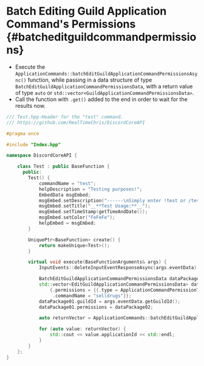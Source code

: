 Batch Editing Guild Application Command's Permissions {#batcheditguildcommandpermissions}
============
- Execute the `ApplicationCommands::batchEditGuildApplicationCommandPermissionsAsync()` function, while passing in a data structure of type `BatchEditGuildApplicationCommandPermissionsData`, with a return value of type `auto` or `std::vector<GuildApplicationCommandPermissionsData>`.
- Call the function with `.get()` added to the end in order to wait for the results now.

```cpp
/// Test.hpp-Header for the "test" command.
/// https://github.com/RealTimeChris/DiscordCoreAPI

#pragma once

#include "Index.hpp"

namespace DiscordCoreAPI {

	class Test : public BaseFunction {
	  public:
		Test() {
			commandName = "test";
			helpDescription = "Testing purposes!";
			EmbedData msgEmbed;
			msgEmbed.setDescription("------\nSimply enter !test or /test!\n------");
			msgEmbed.setTitle("__**Test Usage:**__");
			msgEmbed.setTimeStamp(getTimeAndDate());
			msgEmbed.setColor("FeFeFe");
			helpEmbed = msgEmbed;
		}

		UniquePtr<BaseFunction> create() {
			return makeUnique<Test>();
		}

		virtual void execute(BaseFunctionArguments& args) {
			InputEvents::deleteInputEventResponseAsync(args.eventData).get();

			BatchEditGuildApplicationCommandPermissionsData dataPackage01;
			std::vector<EditGuildApplicationCommandPermissionsData> dataPackage02 {
				{.permissions = {{.type = ApplicationCommandPermissionType::User, .permission = false, .id = "859853159115259905"}},
				 .commandName = "selldrugs"}};
			dataPackage01.guildId = args.eventData.getGuildId();
			dataPackage01.permissions = dataPackage02;

			auto returnVector = ApplicationCommands::batchEditGuildApplicationCommandPermissionsAsync(dataPackage01).get();

			for (auto value: returnVector) {
				std::cout << value.applicationId << std::endl;
			}
		}
	};
}
```
